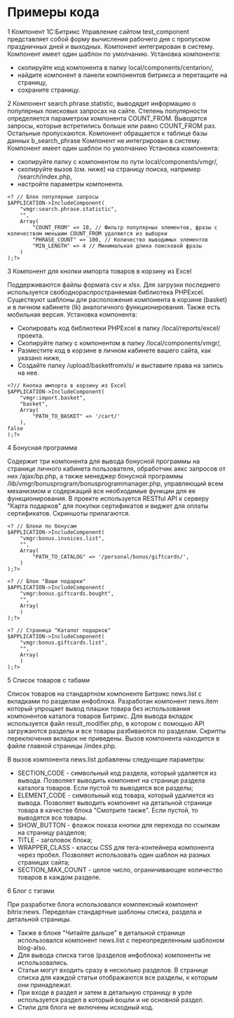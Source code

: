 # Примеры кода

1 Компонент 1С:Битрикс Управление сайтом test_component представляет собой форму вычисления рабочего дня с пропуском праздничных дней и выходных.
Компонент интегрирован в систему.
Компонент имеет один шаблон по умолчанию.
Установка компонента:
  - скопируйте код компонента в папку local/components/centarion/,
  - найдите компонент в панели компонентов битрикса и перетащите на страницу,
  - сохраните страницу.

2 Компонент search.phrase.statistic, выводядит информацию о популярных поисковых запросах на сайте.
Степень популярности определяется параметром компонента COUNT_FROM.
Выводятся запросы, которые встретились больше или равно COUNT_FROM раз. Остальные пропускаются.
Компонент обращается к таблице базы данных b_search_phrase
Компонент не интегрирован в систему.
Компонент имеет один шаблон по умолчанию
Установка компонента:
  - скопируйте папку с компонентом по пути local/components/vmgr/,
  - скопируйте вызов (см. ниже) на страницу поиска, например /search/index.php,
  - настройте параметры компонента.
```
<? // Блок популярные запросы
$APPLICATION->IncludeComponent(
    "vmgr:search.phrase.statistic",
    "",
    Array(
        "COUNT_FROM" => 10, // Фильтр популярных элементов, фразы с количеством меньшим COUNT_FROM удаляются из выборки
        "PHRASE_COUNT" => 100, // Количество выводимых элементов
        "MIN_LENGTH" => 4 // Минимальная длина поисковой фразы
    )
);?>
```
3 Компонент для кнопки импорта товаров в корзину из Excel

Поддерживаются файлы формата csv и xlsx. Для загрузки последнего используется
свободнораспространяемая библиотека PHPExcel.
Существуют шаблоны для расположения компонента в корзине (basket) 
и в личном кабинете (lk) аналогичного функционирования. Также есть мобильная версия.
Установка компонента:
 - Скопировать код библиотеки PHPExcel в папку /local/reports/excel/ проекта.
 - Скопируйте папку с компонентом в папку /local/components/vmgr/,
 - Разместите код в корзине в личном кабинете вашего сайта, как указано ниже,
 - Создайте папку /upload/basketfromхls/ и выставите права на запись на нее.
```
<?// Кнопка импорта в корзину из Excel
$APPLICATION->IncludeComponent(
	"vmgr:import.basket",
	"basket",
	Array(
		"PATH_TO_BASKET" => '/cart/'
	),
false
);?> 
```

4 Бонусная программа

Содержит три компонента для вывода бонусной программы на странице личного кабинета 
пользователя, обработчик аякс запросов от них /ajax/bp.php, а также менеджер
бонусной программы /lib/vmgr/bonusprogram/bonusprogrammanager.php, управляющий всем
механизмом и содержащий все необходимые функции для ее функционирования. 
В проекте используется RESTful API к серверу "Карта подарков" для покупки сертификатов 
и виджет для оплаты сертификатов. Скриншоты прилагаются.

```
<? // Блоки по бонусам
$APPLICATION->IncludeComponent(
    "vmgr:bonus.invoices.list",
    "",
    Array(
        "PATH_TO_CATALOG" => '/personal/bonus/giftcards/',
    )
);?>

<? // Блок "Ваши подарки"
$APPLICATION->IncludeComponent(
    "vmgr:bonus.giftcards.bought",
    "",
    Array(
    )
);?>

<? // Страница "Каталог подарков"
$APPLICATION->IncludeComponent(
    "vmgr:bonus.giftcards.list",
    "",
    Array(
    )
);?>
```


5 Список товаров с табами

Список товаров на стандартном компоненте Битрикс news.list с вкладками по разделам инфоблока. Разработан компонент news.item который
упрощает вывод плашки товара без использования компонентов каталога товаров Битрикс. Для вывода вкладок используется файл result_modifier.php, в котором с помощью API загружаются разделы и все товары разбиваются по разделам. Скрипты переключения вкладок не приведены.
Вызов компонента находится в файле главной страницы /index.php.

В вызов компонента news.list добавлены следующие параметры:

 - SECTION_CODE - символьный код раздела, который удаляется из вывода. Позволяет выводить компонент на странице раздела каталога товаров. Если пустой то выводятся все разделы;
 - ELEMENT_CODE - символьный код товара, который удаляется из вывода. Позволяет выводить компонент на детальной странице товара в качестве блока "Смотрите также". Если пустой, то выводятся все товары.
 - SHOW_BUTTON - флажок показа кнопки для перехода по ссылкам на страницу разделов;
 - TITLE - заголовок блока;
 - WRAPPER_CLASS - классы CSS для тега-контейнера компонента через пробел. Позволяет использовать один шаблон на разных страницах сайта;
 - SECTION_MAX_COUNT - целое число, ограничивающее количество товаров в каждом разделе.


 6 Блог с тэгами

 При разработке блога использовался комплексный компонент bitrix:news. Переделан стандартные шаблоны списка, раздела и детальной страницы. 
  - Также в блоке "Читайте дальше" в детальной странице использовался компонент news.list с переопределенным шаблоном blog-also. 
  - Для вывода списка тэгов (разделов инфоблока) компоненты не использовались. 
  - Статьи могут входить сразу в несколько разделов. В странице списка для каждой статьи отображаются все разделы, к которым они принадлежат. 
  - При входе в раздел и затем в детальную страницу в урле используется раздел в который вошли и не основной раздел.
  - Стили для блога не включены исходный код.